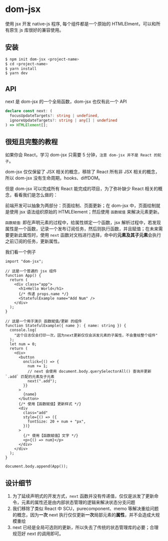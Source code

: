 # dom-jsx

使用 jsx 开发 native-js 程序, 每个组件都是一个原始的 HTMLElment，可以和所有原生 js 库很好的兼容使用。

## 安装

```sh
$ npm init dom-jsx <project-name>
$ cd <project-name>
$ yarn install
$ yarn dev
```

## API

next 是 dom-jsx 的一个全局函数，dom-jsx 也仅有此一个 API

```ts
declare const next: (
  focusUpdateTargets?: string | undefined,
  ignoreUpdateTargets?: string | any[] | undefined
) => HTMLElement[];
```

## 很短且完整的教程

如果你会 React，学习 dom-jsx 只需要 5 分钟，`注意 dom-jsx 并不是 React 的轮子`。

dom-jsx 仅仅保留了 JSX 相关的概念，移除了 React 所有非 JSX 相关的概念，所以 dom-jsx 没有生命周期，hooks、diffDOM。

但是 dom-jsx 可以完成所有 React 能完成的项目，为了弥补缺少 React 相关的概念，看看我们是怎么做的：

前端开发可以抽象为两部分：页面绘制、页面更新；在 dom-jsx 中，页面绘制就是使用 jsx 语法组织原始的 HTMLElement；然后使用 `函数赋值` 来解决元素更新。

`函数赋值`: 即在声明元素的过程中，给属性绑定一个函数，jsx 解析过程中，若发现属性是一个函数，记录一个发布订阅任务，然后则执行函数，并且赋值；在未来需要更新此属性时，使用 `next` 函数对文档进行选择，命中的**元素及其子元素**会执行之前订阅的任务，更新属性。

我们看一个例子

```tsx
import "dom-jsx";

// 这是一个普通的 jsx 组件
function App() {
  return (
    <div class="app">
      <h1>Hello World</h1>
      {/* 传递 props.name */}
      <StatefulExample name="Add Num" />
    </div>
  );
}

// 这是一个用于演示 函数赋值/更新 的组件
function StatefulExample({ name }: { name: string }) {
  console.log(
    "这个日志仅会打印一次，因为next更新仅仅会派发元素的子属性，不会重绘整个组件"
  );
  let num = 0;
  return (
    <div>
      <button
        onclick={() => {
          num += 1;
          // next 会使用 document.body.querySelectorAll() 查询并更新 `.add` 匹配的元素及子元素
          next(".add");
        }}
      >
        {name}
      </button>
      {/* 使用【函数赋值】更新样式 */}
      <div
        class="add"
        style={() => ({
          fontSize: 20 + num + "px",
        })}
      >
        {/* 使用【函数赋值】文字 */}
        <p>{() => num}</p>
      </div>
    </div>
  );
}

document.body.append(App());
```

## 设计细节

1. 为了延续声明式的开发方式，`next` 函数并没有传递值，仅仅是派发了更新命令，元素的属性还是由内部状态管理的逻辑来解决状态分支问题
2. 我们移除了类似 React 中 SCU，purecomponent、memo 等解决重绘问题的概念，因为**一次** next 执行仅仅更新**一次**局部元素的**属性**，并不会造成大规模重绘
3. next 已经是全局可选则的更新，所以失去了传统的状态管理库的必要；合理规范好 next 的调用即可。
